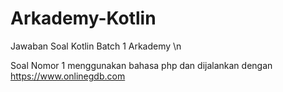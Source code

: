 # Arkademy-Kotlin
Jawaban Soal Kotlin Batch 1 Arkademy \n

Soal Nomor 1 menggunakan bahasa php dan dijalankan dengan https://www.onlinegdb.com
